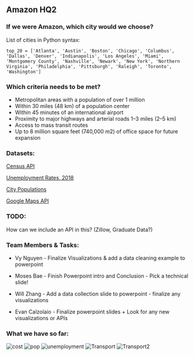 ## Amazon HQ2
### If we were Amazon, which city would we choose?
List of cities in Python syntax:

```top_20 = ['Atlanta', 'Austin', 'Boston', 'Chicago', 'Columbus', 'Dallas', 'Denver', 'Indianapolis', 'Los Angeles', 'Miami', 'Montgomery County', 'Nashville', 'Newark', 'New York', 'Northern Virginia', 'Philadelphia', 'Pittsburgh', 'Raleigh', 'Toronto', 'Washington']```

### Which criteria needs to be met?

* Metropolitan areas with a population of over 1 million
* Within 30 miles (48 km) of a population center
* Within 45 minutes of an international airport
* Proximity to major highways and arterial roads 1–3 miles (2–5 km)
* Access to mass transit routes
* Up to 8 million square feet (740,000 m2) of office space for future expansion

### Datasets:
[Census API](https://www.census.gov/developers/)

[Unemployment Rates, 2018](https://www.bls.gov/web/metro/laummtrk.htm)

[City Populations](https://en.wikipedia.org/wiki/List_of_United_States_cities_by_population)

[Google Maps API](https://developers.google.com/maps/documentation/)

### TODO:
How can we include an API in this? (Zillow, Graduate Data?)

### Team Members & Tasks:
* Vy Nguyen - Finalize Visualizations & add a data cleaning example to powerpoint

* Moses Bae - Finish Powerpoint intro and Conclusion - Pick a technical slide!

* Will Zhang - Add a data collection slide to powerpoint - finalize any visualizations

* Evan Calzolaio - Finalize powerpoint slides + Look for any new visualizations or APIs 

### What we have so far:

![cost](Cost_of_Living_Chart.png)
![pop](Population_in_millions.png)
![unemployment](unemployment_rate.png)
![Transport](Charts/summary_plots.png)
![Transport2](Charts/scatter_length_v_stations.png)
